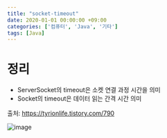 ```yaml
---
title: "socket-timeout"
date: 2020-01-01 00:00:00 +09:00
categories: ['컴퓨터', 'Java', '기타']
tags: [Java]
---
```


# 정리
- ServerSocket의 timeout은 소켓 연결 과정 시간을 의미
- Socket의 timeout은 데이터 읽는 간격 시간 의미

출처: https://tyrionlife.tistory.com/790

![image](https://user-images.githubusercontent.com/61288262/216346979-5e5e31d9-43f2-4f46-b6f4-e796edec79ff.png)